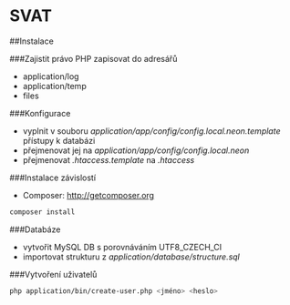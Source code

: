 SVAT
========

##Instalace

###Zajistit právo PHP zapisovat do adresářů

* application/log
* application/temp
* files

###Konfigurace

* vyplnit v souboru *application/app/config/config.local.neon.template* přístupy k databázi
* přejmenovat jej na *application/app/config/config.local.neon*
* přejmenovat *.htaccess.template* na *.htaccess*

###Instalace závislostí

* Composer: http://getcomposer.org

```sh
composer install
```

###Databáze

* vytvořit MySQL DB s porovnáváním UTF8_CZECH_CI
* importovat strukturu z *application/database/structure.sql*

###Vytvoření uživatelů

```sh
php application/bin/create-user.php <jméno> <heslo>
```